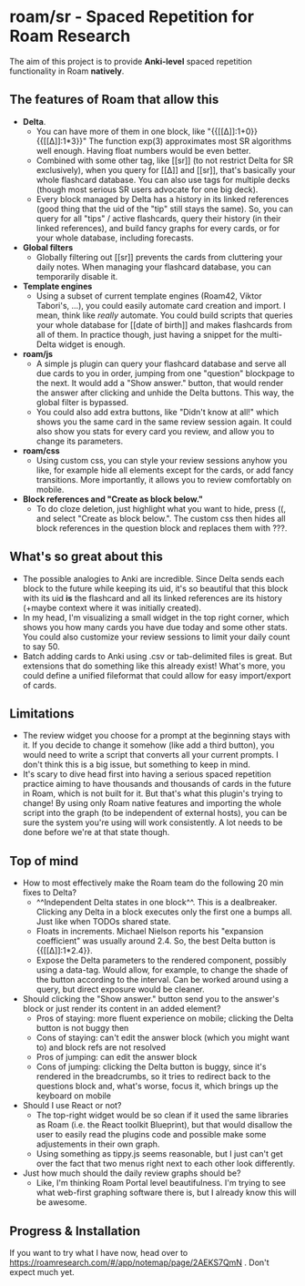 # roam/sr - Spaced Repetition for Roam Research

The aim of this project is to provide **Anki-level** spaced repetition functionality in Roam **natively**. 

## The features of Roam that allow this
* **Delta**. 
  * You can have more of them in one block, like "{{[[∆]]:1+0}} {{[[∆]]:1*3}}" The function exp(3) approximates most SR algorithms well enough. Having float numbers would be even better.
  * Combined with some other tag, like [[sr]] (to not restrict Delta for SR exclusively), when you query for [[∆]] and [[sr]], that's basically your whole flashcard database. You can also use tags for multiple decks (though most serious SR users advocate for one big deck).
  * Every block managed by Delta has a history in its linked references (good thing that the uid of the "tip" still stays the same). So, you can query for all "tips" / active flashcards, query their history (in their linked references), and build fancy graphs for every cards, or for your whole database, including forecasts.
* **Global filters**
  * Globally filtering out [[sr]] prevents the cards from cluttering your daily notes. When managing your flashcard database, you can temporarily disable it. 
* **Template engines**
  * Using a subset of current template engines (Roam42, Viktor Tabori's, ...), you could easily automate card creation and import. I mean, think like *really* automate. You could build scripts that queries your whole database for [[date of birth]] and makes flashcards from all of them. In practice though, just having a snippet for the multi-Delta widget is enough.
* **roam/js**
  * A simple js plugin can query your flashcard database and serve all due cards to you in order, jumping from one "question" blockpage to the next. It would add a "Show answer." button, that would render the answer after clicking and unhide the Delta buttons. This way, the global filter is bypassed. 
  * You could also add extra buttons, like "Didn't know at all!" which shows you the same card in the same review session again. It could also show you stats for every card you review, and allow you to change its parameters.
* **roam/css**
  * Using custom css, you can style your review sessions anyhow you like, for example hide all elements except for the cards, or add fancy transitions. More importantly, it allows you to review comfortably on mobile.
* **Block references and "Create as block below."**
  * To do cloze deletion, just highlight what you want to hide, press ((, and select "Create as block below.". The custom css then hides all block references in the question block and replaces them with ???.

## What's so great about this
* The possible analogies to Anki are incredible. Since Delta sends each block to the future while keeping its uid, it's so beautiful that this block with its uid **is** the flashcard and all its linked references are its history (+maybe context where it was initially created).
* In my head, I'm visualizing a small widget in the top right corner, which shows you how many cards you have due today and some other stats. You could also customize your review sessions to limit your daily count to say 50. 
* Batch adding cards to Anki using .csv or tab-delimited files is great. But extensions that do something like this already exist! What's more, you could define a unified fileformat that could allow for easy import/export of cards.

## Limitations
* The review widget you choose for a prompt at the beginning stays with it. If you decide to change it somehow (like add a third button), you would need to write a script that converts all your current prompts. I don't think this is a big issue, but something to keep in mind.
* It's scary to dive head first into having a serious spaced repetition practice aiming to have thousands and thousands of cards in the future in Roam, which is not built for it. But that's what this plugin's trying to change! By using only Roam native features and importing the whole script into the graph (to be independent of external hosts), you can be sure the system you're using will work consistently. A lot needs to be done before we're at that state though.

## Top of mind
* How to most effectively make the Roam team do the following 20 min fixes to Delta?
  * ^^Independent Delta states in one block^^. This is a dealbreaker. Clicking any Delta in a block executes only the first one a bumps all. Just like when TODOs shared state.
  * Floats in increments. Michael Nielson reports his "expansion coefficient" was usually around 2.4. So, the best Delta button is {{[[∆]]:1*2.4}}.
  * Expose the Delta parameters to the rendered component, possibly using a data-tag. Would allow, for example, to change the shade of the button according to the interval. Can be worked around using a query, but direct exposure would be cleaner.
* Should clicking the "Show answer." button send you to the answer's block or just render its content in an added element?
  * Pros of staying: more fluent experience on mobile; clicking the Delta button is not buggy then
  * Cons of staying: can't edit the answer block (which you might want to) and block refs are not resolved
  * Pros of jumping: can edit the answer block
  * Cons of jumping: clicking the Delta button is buggy, since it's rendered in the breadcrumbs, so it tries to redirect back to the questions block and, what's worse, focus it, which brings up the keyboard on mobile
* Should I use React or not?
  * The top-right widget would be so clean if it used the same libraries as Roam (i.e. the React toolkit Blueprint), but that would disallow the user to easily read the plugins code and possible make some adjustements in their own graph. 
  * Using something as tippy.js seems reasonable, but I just can't get over the fact that two menus right next to each other look differently.
* Just how much should the daily review graphs should be?
  * Like, I'm thinking Roam Portal level beautifulness. I'm trying to see what web-first graphing software there is, but I already know this will be awesome.
  
## Progress & Installation
If you want to try what I have now, head over to https://roamresearch.com/#/app/notemap/page/2AEKS7QmN . Don't expect much yet.
